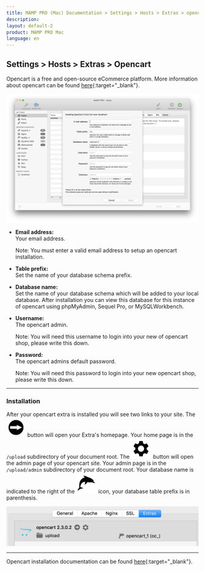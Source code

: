 ```yaml
---
title: MAMP PRO (Mac) Documentation > Settings > Hosts > Extras > opencart
description: 
layout: default-2
product: MAMP PRO Mac
language: en
---
```


## Settings > Hosts > Extras > Opencart

Opencart is a free and open-source eCommerce platform. More information about opencart can be found [here](https://www.opencart.com){:target="_blank"}.

![MAMP](/en/MAMP-PRO-Mac/Settings/Hosts/Extras/opencart/opencart.png)

*  **Email address:**  
   Your email address.  
   <div class="alert" role="alert"> 
   Note: You must enter a valid email address to setup an opencart installation.
   </div>

*  **Table prefix:**  
   Set the name of your database schema prefix. 

*  **Database name:**  
   Set the name of your database schema which will be added to your local database. After installation you can view this database for this instance of opencart using phpMyAdmin, Sequel Pro, or MySQLWorkbench. 
 
*  **Username:**  
   The opencart admin.
   <div class="alert" role="alert"> 
   Note: You will need this username to login into your new of opencart shop, please write this down.
   </div>

*  **Password:**  
   The opencart admins default password.  
   <div class="alert" role="alert"> 
   Note: You will need this password to login into your new opencart shop, please write this down.
   </div>
   
---

### Installation
 
After your opencart extra is installed you will see two links to your site. The ![MAMP](/en/MAMP-PRO-Mac/Settings/Hosts/Extras/BlackArrow.png) button will open your Extra's homepage. Your home page is in the `/upload` subdirectory of your document root. The ![MAMP](/en/MAMP-PRO-Mac/Settings/Hosts/Extras/gear.png) button will open the admin page of your opencart site. Your admin page is in the `/upload/admin` subdirectory of your document root. Your database name is indicated to the right of the  ![MAMP](/en/MAMP-PRO-Mac/Settings/Hosts/Extras/mysql.png) icon, your database table prefix is in parenthesis.

![MAMP](/en/MAMP-PRO-Mac/Settings/Hosts/Extras/opencart/installOpenCart.png)

---
   
Opencart installation documentation can be found [here](http://docs.opencart.com/installation/){:target="_blank"}.


